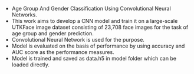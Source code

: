 * Age Group And Gender Classification Using Convolutional Neural Networks.
* This work aims to develop a CNN model and train it on a large-scale UTKFace image dataset consisting of 23,708 face images for the task of age group and gender prediction.
* Convolutional Neural Network is used for the purpose.
* Model is evaluated on the basis of performance by using accuracy and AUC score as the performance measures.
* Model is trained and saved as data.h5 in model folder which can be loaded directly.
